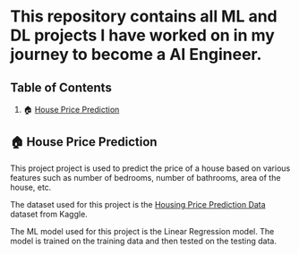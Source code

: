 # This repository contains all ML and DL projects I have worked on in my journey to become a AI Engineer.

## Table of Contents
1. :house: [House Price Prediction](#house-price-prediction)


## :house: House Price Prediction
This project project is used to predict the price of a house based on various features such as number of bedrooms, number of bathrooms, area of the house, etc. 

The dataset used for this project is the [Housing Price Prediction Data](https://www.kaggle.com/datasets/muhammadbinimran/housing-price-prediction-data) dataset from Kaggle.

The ML model used for this project is the Linear Regression model. The model is trained on the training data and then tested on the testing data.